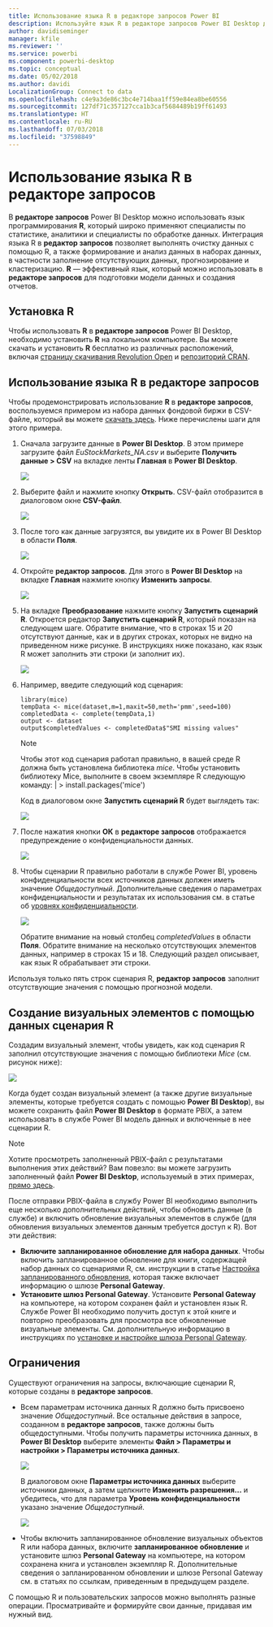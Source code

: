 ```yaml
---
title: Использование языка R в редакторе запросов Power BI
description: Используйте язык R в редакторе запросов Power BI Desktop для расширенной аналитики
author: davidiseminger
manager: kfile
ms.reviewer: ''
ms.service: powerbi
ms.component: powerbi-desktop
ms.topic: conceptual
ms.date: 05/02/2018
ms.author: davidi
LocalizationGroup: Connect to data
ms.openlocfilehash: c4e9a3de86c3bc4e714baa1ff59e84ea8be60556
ms.sourcegitcommit: 127df71c357127cca1b3caf5684489b19ff61493
ms.translationtype: HT
ms.contentlocale: ru-RU
ms.lasthandoff: 07/03/2018
ms.locfileid: "37598849"
---
```

# <a name="using-r-in-query-editor"></a>Использование языка R в редакторе запросов
В **редакторе запросов** Power BI Desktop можно использовать язык программирования **R**, который широко применяют специалисты по статистике, аналитики и специалисты по обработке данных. Интеграция языка R в **редактор запросов** позволяет выполнять очистку данных с помощью R, а также формирование и анализ данных в наборах данных, в частности заполнение отсутствующих данных, прогнозирование и кластеризацию. **R** — эффективный язык, который можно использовать в **редакторе запросов** для подготовки модели данных и создания отчетов.

## <a name="installing-r"></a>Установка R
Чтобы использовать **R** в **редакторе запросов** Power BI Desktop, необходимо установить **R** на локальном компьютере. Вы можете скачать и установить **R** бесплатно из различных расположений, включая [страницу скачивания Revolution Open](https://mran.revolutionanalytics.com/download/) и [репозиторий CRAN](https://cran.r-project.org/bin/windows/base/).

## <a name="using-r-in-query-editor"></a>Использование языка R в редакторе запросов
Чтобы продемонстрировать использование **R** в **редакторе запросов**, воспользуемся примером из набора данных фондовой биржи в CSV-файле, который вы можете [скачать здесь](http://download.microsoft.com/download/F/8/A/F8AA9DC9-8545-4AAE-9305-27AD1D01DC03/EuStockMarkets_NA.csv). Ниже перечислены шаги для этого примера.

1. Сначала загрузите данные в **Power BI Desktop**. В этом примере загрузите файл *EuStockMarkets_NA.csv* и выберите **Получить данные > CSV** на вкладке ленты **Главная** в **Power BI Desktop**.

   ![](media/desktop-r-in-query-editor/r-in-query-editor_1.png)
2. Выберите файл и нажмите кнопку **Открыть**. CSV-файл отобразится в диалоговом окне **CSV-файл**.

   ![](media/desktop-r-in-query-editor/r-in-query-editor_2.png)
3. После того как данные загрузятся, вы увидите их в Power BI Desktop в области **Поля**.

   ![](media/desktop-r-in-query-editor/r-in-query-editor_3.png)
4. Откройте **редактор запросов**. Для этого в **Power BI Desktop** на вкладке **Главная** нажмите кнопку **Изменить запросы**.

   ![](media/desktop-r-in-query-editor/r-in-query-editor_4.png)
5. На вкладке **Преобразование** нажмите кнопку **Запустить сценарий R**. Откроется редактор **Запустить сценарий R**, который показан на следующем шаге. Обратите внимание, что в строках 15 и 20 отсутствуют данные, как и в других строках, которых не видно на приведенном ниже рисунке. В инструкциях ниже показано, как язык R может заполнить эти строки (и заполнит их).

   ![](media/desktop-r-in-query-editor/r-in-query-editor_5d.png)
6. Например, введите следующий код сценария:

       library(mice)
       tempData <- mice(dataset,m=1,maxit=50,meth='pmm',seed=100)
       completedData <- complete(tempData,1)
       output <- dataset
       output$completedValues <- completedData$"SMI missing values"

   > [!NOTE]
   > Чтобы этот код сценария работал правильно, в вашей среде R должна быть установлена библиотека *mice*. Чтобы установить библиотеку Mice, выполните в своем экземпляре R следующую команду: |      > install.packages('mice')
   > 
   > 

   Код в диалоговом окне **Запустить сценарий R** будет выглядеть так:

   ![](media/desktop-r-in-query-editor/r-in-query-editor_5b.png)
7. После нажатия кнопки **ОК** в **редакторе запросов** отображается предупреждение о конфиденциальности данных.

   ![](media/desktop-r-in-query-editor/r-in-query-editor_6.png)
8. Чтобы сценарии R правильно работали в службе Power BI, уровень конфиденциальности всех источников данных должен иметь значение *Общедоступный*. Дополнительные сведения о параметрах конфиденциальности и результатах их использования см. в статье об [уровнях конфиденциальности](desktop-privacy-levels.md).

   ![](media/desktop-r-in-query-editor/r-in-query-editor_7.png)

   Обратите внимание на новый столбец *completedValues* в области **Поля**. Обратите внимание на несколько отсутствующих элементов данных, например в строках 15 и 18. Следующий раздел описывает, как язык R обрабатывает эти строки.


Используя только пять строк сценария R, **редактор запросов** заполнит отсутствующие значения с помощью прогнозной модели.

## <a name="creating-visuals-from-r-script-data"></a>Создание визуальных элементов с помощью данных сценария R
Создадим визуальный элемент, чтобы увидеть, как код сценария R заполнил отсутствующие значения с помощью библиотеки *Mice* (см. рисунок ниже):

![](media/desktop-r-in-query-editor/r-in-query-editor_8a.png)

Когда будет создан визуальный элемент (а также другие визуальные элементы, которые требуется создать с помощью **Power BI Desktop**), вы можете сохранить файл **Power BI Desktop** в формате PBIX, а затем использовать в службе Power BI модель данных и включенные в нее сценарии R.

> [!NOTE]
> Хотите просмотреть заполненный PBIX-файл с результатами выполнения этих действий? Вам повезло: вы можете загрузить заполненный файл **Power BI Desktop**, используемый в этих примерах, [прямо здесь](http://download.microsoft.com/download/F/8/A/F8AA9DC9-8545-4AAE-9305-27AD1D01DC03/Complete%20Values%20with%20R%20in%20PQ.pbix).

После отправки PBIX-файла в службу Power BI необходимо выполнить еще несколько дополнительных действий, чтобы обновить данные (в службе) и включить обновление визуальных элементов в службе (для обновления визуальных элементов данным требуется доступ к R). Вот эти действия:

* **Включите запланированное обновление для набора данных**. Чтобы включить запланированное обновление для книги, содержащей набор данных со сценариями R, см. инструкции в статье [Настройка запланированного обновления](refresh-scheduled-refresh.md), которая также включает информацию о шлюзе **Personal Gateway**.
* **Установите шлюз Personal Gateway**. Установите **Personal Gateway** на компьютере, на котором сохранен файл и установлен язык R. Службе Power BI необходимо получить доступ к этой книге и повторно преобразовать для просмотра все обновленные визуальные элементы. См. дополнительную информацию в инструкциях по [установке и настройке шлюза Personal Gateway](service-gateway-personal-mode.md).

## <a name="limitations"></a>Ограничения
Существуют ограничения на запросы, включающие сценарии R, которые созданы в **редакторе запросов**.

* Всем параметрам источника данных R должно быть присвоено значение *Общедоступный*. Все остальные действия в запросе, созданном в **редакторе запросов**, также должны быть общедоступными. Чтобы получить параметры источника данных, в **Power BI Desktop** выберите элементы **Файл > Параметры и настройки > Параметры источника данных**.

  ![](media/desktop-r-in-query-editor/r-in-query-editor_9.png)

  В диалоговом окне **Параметры источника данных** выберите источники данных, а затем щелкните **Изменить разрешения...** и убедитесь, что для параметра **Уровень конфиденциальности** указано значение *Общедоступный*.

  ![](media/desktop-r-in-query-editor/r-in-query-editor_10.png)    
* Чтобы включить запланированное обновление визуальных объектов R или набора данных, включите **запланированное обновление** и установите шлюз **Personal Gateway** на компьютере, на котором сохранена книга и установлен экземпляр R. Дополнительные сведения о запланированном обновлении и шлюзе Personal Gateway см. в статьях по ссылкам, приведенным в предыдущем разделе.

С помощью R и пользовательских запросов можно выполнять разные операции. Просматривайте и формируйте свои данные, придавая им нужный вид.

